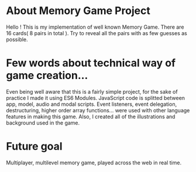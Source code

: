 # About Memory Game Project
Hello ! This is my implementation of well known Memory Game. There are 16 cards( 8 pairs in total ).
Try to reveal all the pairs with as few guesses as possible.
# Few words about technical way of game creation...
Even being well aware that this is a fairly simple project, for the sake of practice I made it using ES6 Modules.
JavaScript code is splitted between app, model, audio and modal scripts.
Event listeners, event delegation, destructuring, higher order array functions... were used with other language features 
in making this game.
Also, I created all of the illustrations and background used in the game.
# Future goal
Multiplayer, multilevel memory game, played across the web in real time. 
